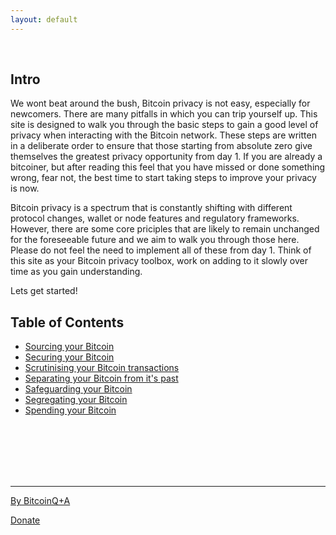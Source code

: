```yaml
---
layout: default
---
```

<br/>

## Intro

We wont beat around the bush, Bitcoin privacy is not easy, especially for newcomers. There are many pitfalls in which you can trip yourself up. This site is designed to walk you through the basic steps to gain a good level of privacy when interacting with the Bitcoin network. These steps are written in a deliberate order to ensure that those starting from absolute zero give themselves the greatest privacy opportunity from day 1. If you are already a bitcoiner, but after reading this feel that you have missed or done something wrong, fear not, the best time to start taking steps to improve your privacy is now.

Bitcoin privacy is a spectrum that is constantly shifting with different protocol changes, wallet or node features and regulatory frameworks. However, there are some core priciples that are likely to remain unchanged for the foreseeable future and we aim to walk you through those here. Please do not feel the need to implement all of these from day 1. Think of this site as your Bitcoin privacy toolbox, work on adding to it slowly over time as you gain understanding.

Lets get started!

## Table of Contents

*   [Sourcing your Bitcoin](get.md)
*   [Securing your Bitcoin](secure.md)
*   [Scrutinising your Bitcoin transactions](node.md)
*   [Separating your Bitcoin from it's past](coinjoin.md)
*   [Safeguarding your Bitcoin](coldstorage.md)
*   [Segregating your Bitcoin](coincontrol.md)
*   [Spending your Bitcoin](spend.md)


<br/>
<br/>
<br/>
<br/>
<br/>

***

[By BitcoinQ+A](https://twitter.com/BitcoinQ_A) 

[Donate](https://www.bitcoinqna.com/donations)
